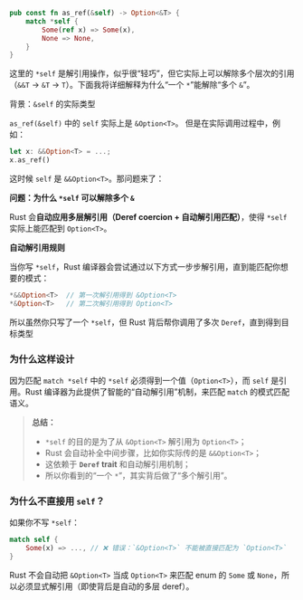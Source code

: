 ```rust
pub const fn as_ref(&self) -> Option<&T> {
    match *self {
        Some(ref x) => Some(x),
        None => None,
    }
}
```
这里的 `*self` 是解引用操作，似乎很“轻巧”，但它实际上可以解除多个层次的引用（`&&T` -> `&T` -> `T`）。下面我将详细解释为什么“一个 `*`”能解除“多个 `&`”。

背景：`&self` 的实际类型

`as_ref(&self)` 中的 `self` 实际上是 `&Option<T>`。
但是在实际调用过程中，例如：
```rust
let x: &&Option<T> = ...;
x.as_ref()
```
这时候 `self` 是 `&&Option<T>`。那问题来了：

**问题：为什么 `*self` 可以解除多个 `&`**

Rust 会**自动应用多层解引用（Deref coercion + 自动解引用匹配）**，使得 `*self` 实际上能匹配到 `Option<T>`。

**自动解引用规则**

当你写 `*self`，Rust 编译器会尝试通过以下方式一步步解引用，直到能匹配你想要的模式：
```rust
*&&Option<T>  // 第一次解引用得到 &Option<T>
*&Option<T>   // 第二次解引用得到 Option<T>
```
所以虽然你只写了一个 `*self`，但 Rust 背后帮你调用了多次 `Deref`，直到得到目标类型

### 为什么这样设计
因为匹配 `match *self` 中的 `*self` 必须得到一个值（`Option<T>`），而 `self` 是引用。Rust 编译器为此提供了智能的“自动解引用”机制，来匹配 `match` 的模式匹配语义。
>**总结：**
>- `*self` 的目的是为了从 `&Option<T>` 解引用为 `Option<T>`；
>- Rust 会自动补全中间步骤，比如你实际传的是 `&&Option<T>`；
>- 这依赖于 **`Deref` trait** 和自动解引用机制；
>- 所以你看到的“一个 `*`”，其实背后做了“多个解引用”。

### 为什么不直接用 `self`？
如果你不写 `*self`：
```rust
match self {
    Some(x) => ..., // ❌ 错误：`&Option<T>` 不能被直接匹配为 `Option<T>`
}
```
Rust 不会自动把 `&Option<T>` 当成 `Option<T>` 来匹配 enum 的 `Some` 或 `None`，所以必须显式解引用（即使背后是自动的多层 deref）。